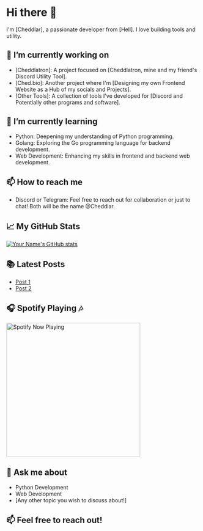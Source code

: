 # Hi there 👋

I'm [Cheddlar], a passionate developer from [Hell]. I love building tools and utility.

## 🔭 I’m currently working on
- [Cheddlatron]: A project focused on [Cheddlatron, mine and my friend's Discord Utility Tool].
- [Ched.bio]: Another project where I'm [Designing my own Frontend Website as a Hub of my socials and Projects].
- [Other Tools]: A collection of tools I've developed for [Discord and Potentially other programs and software].

## 🌱 I’m currently learning
- Python: Deepening my understanding of Python programming.
- Golang: Exploring the Go programming language for backend development.
- Web Development: Enhancing my skills in frontend and backend web development.

## 📫 How to reach me
- Discord or Telegram: Feel free to reach out for collaboration or just to chat! Both will be the name @Cheddlar.

## 📈 My GitHub Stats
[![Your Name's GitHub stats](https://github-readme-stats.vercel.app/api?username=Cheddlar&show_icons=true&theme=radical)](https://github.com/Cheddlar)

## 📚 Latest Posts
- [Post 1](https://ched.bio/)
- [Post 2](https://cheddlatron.com/)

## 🎧 Spotify Playing 🎶
[<img src="https://novatorem-git-master.raymonddickerson.vercel.app/api/spotify-playing" alt="Spotify Now Playing" width="350" />](https://open.spotify.com/user/Cheddlar)

## 💬 Ask me about
- Python Development
- Web Development
- [Any other topic you wish to discuss about!]

## 📫 Feel free to reach out!
